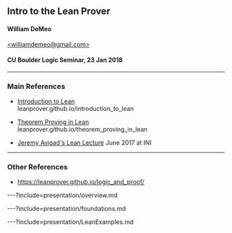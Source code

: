 ## Intro to the Lean Prover

#### William DeMeo
[&lt;williamdemeo@gmail.com&gt;](mailto:williamdemeo@gmail.com)

#### CU Boulder Logic Seminar, 23 Jan 2018

---

### Main References

+ [Introduction to Lean](https://leanprover.github.io/introduction_to_lean/)  
leanprover.github.io/introduction_to_lean

+ [Theorem Proving in Lean](https://leanprover.github.io/theorem_proving_in_lean/)  
leanprover.github.io/theorem_proving_in_lean

+ [Jeremy Avigad's Lean Lecture](https://sms.cam.ac.uk/media/2521061/embed) June 2017 at INI

---

### Other References

+ https://leanprover.github.io/logic_and_proof/


---?include=presentation/overview.md

---?include=presentation/foundations.md

---?include=presentation/LeanExamples.md
